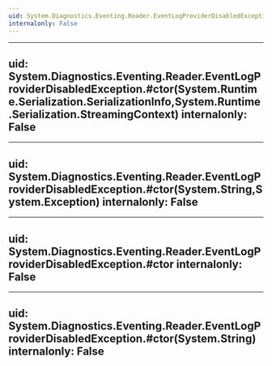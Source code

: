 ```yaml
---
uid: System.Diagnostics.Eventing.Reader.EventLogProviderDisabledException
internalonly: False
---
```


---
uid: System.Diagnostics.Eventing.Reader.EventLogProviderDisabledException.#ctor(System.Runtime.Serialization.SerializationInfo,System.Runtime.Serialization.StreamingContext)
internalonly: False
---

---
uid: System.Diagnostics.Eventing.Reader.EventLogProviderDisabledException.#ctor(System.String,System.Exception)
internalonly: False
---

---
uid: System.Diagnostics.Eventing.Reader.EventLogProviderDisabledException.#ctor
internalonly: False
---

---
uid: System.Diagnostics.Eventing.Reader.EventLogProviderDisabledException.#ctor(System.String)
internalonly: False
---
